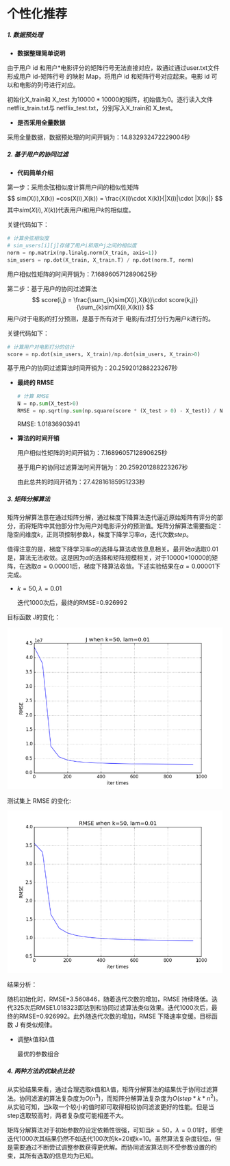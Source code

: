# 个性化推荐

##### 1. 数据预处理

* **数据整理简单说明**

由于用户 id 和用户*电影评分的矩阵行号无法直接对应，故通过通过user.txt文件形成用户 id-矩阵行号 的映射 Map，将用户 id 和矩阵行号对应起来。电影 id 可以和电影的列号进行对应。

初始化X_train和 X_test 为$10000*10000$的矩阵，初始值为$0$。逐行读入文件 netflix_train.txt与 netflix_test.txt，分别写入X_train和 X_test。

* **是否采用全量数据**

采用全量数据，数据预处理的时间开销为：14.832932472229004秒

##### 2. 基于用户的协同过滤

* **代码简单介绍**

第一步：采用余弦相似度计算用户间的相似性矩阵
$$
sim(X(i),X(k)) =cos(X(i),X(k)) = \frac{X(i)\cdot X(k)}{|X(i)|\cdot |X(k)|}
$$
其中$sim(X(i),X(k))$代表用户$i$和用户$k$的相似度。

关键代码如下：

```python
# 计算余弦相似度
# sim_users[i][j]存储了用户i和用户j之间的相似度
norm = np.matrix(np.linalg.norm(X_train, axis=1))
sim_users = np.dot(X_train, X_train.T) / np.dot(norm.T, norm)
```

用户相似性矩阵的时间开销为：7.1689605712890625秒

第二步：基于用户的协同过滤算法
$$
score(i,j) = \frac{\sum_{k}sim(X(i),X(k))\cdot score(k,j)}{\sum_{k}sim(X(i),X(k))}
$$
用户$i$对于电影$j$的打分预测，是基于所有对于 电影$j$有过打分行为用户$k$进行的。

关键代码如下：

```python
# 计算用户对电影打分的估计
score = np.dot(sim_users, X_train)/np.dot(sim_users, X_train>0)
```

基于用户的协同过滤算法时间开销为：20.259201288223267秒

* **最终的 RMSE**

  ```python
  # 计算 RMSE
  N = np.sum(X_test>0)
  RMSE = np.sqrt(np.sum(np.square(score * (X_test > 0) - X_test)) / N)
  ```

  RMSE:  1.01836903941

* **算法的时间开销**

  用户相似性矩阵的时间开销为：7.1689605712890625秒

  基于用户的协同过滤算法时间开销为：20.259201288223267秒

  由此总共的时间开销为：27.42816185951233秒

##### 3. 矩阵分解算法

矩阵分解算法意在通过矩阵分解，通过梯度下降算法迭代逼近原始矩阵有评分的部分，而将矩阵中其他部分作为用户对电影评分的预测值。矩阵分解算法需要指定：隐空间维度$k$，正则项控制参数$\lambda$，梯度下降学习率$\alpha$，迭代次数$step$。

值得注意的是，梯度下降学习率$\alpha$的选择与算法收敛息息相关。最开始$\alpha$选取0.01是，算法无法收敛。这是因为$\alpha$的选择和矩阵规模相关，对于10000*10000的矩阵，在选取$\alpha=0.00001$后，梯度下降算法收敛。下述实验结果在$\alpha=0.00001$下完成。

* $k=50, \lambda=0.01$

  迭代1000次后，最终的RMSE=0.926992

目标函数 J的变化：

![目标函数J的变化](img/J_1000k50lam0.01.png)

测试集上 RMSE 的变化:

![测试集上 RMSE 的变化](img/RMSE_k50lam0.01.png)

结果分析：

随机初始化时，RMSE=3.560846，随着迭代次数的增加，RMSE 持续降低。迭代325次后RMSE1.018323即达到和协同过滤算法类似效果。迭代1000次后，最终的RMSE=0.926992。此外随迭代次数的增加，RMSE 下降速率变缓。目标函数 J 有类似规律。

* 调整$k$值和$\lambda$值

  最优的参数组合

##### 4. 两种方法的优缺点比较

从实验结果来看，通过合理选取$k$值和$\lambda$值，矩阵分解算法的结果优于协同过滤算法。协同滤波的算法复杂度为$O(n^3)$，而矩阵分解算法复杂度为$O(step*k*n^2)$。从实验可知，当k取一个较小的值时即可取得相较协同滤波更好的性能。但是当step选取较高时，两者复杂度可能相差不大。 

矩阵分解算法对于初始参数的设定依赖性很强，可知当$k=50，λ=0.01$时，即使迭代1000次其结果仍然不如迭代100次的k=20或k=10。虽然算法复杂度较低，但是需要通过不断尝试调整参数获得更优解。而协同滤波算法则不受参数设置的约束，其所有选取的信息均为已知。 


